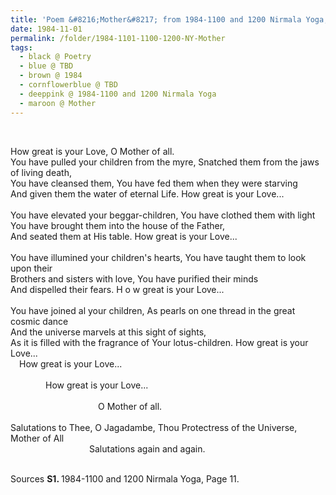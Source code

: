 ```yaml
---
title: 'Poem &#8216;Mother&#8217; from 1984-1100 and 1200 Nirmala Yoga, Page 11'
date: 1984-11-01
permalink: /folder/1984-1101-1100-1200-NY-Mother
tags:
  - black @ Poetry
  - blue @ TBD
  - brown @ 1984
  - cornflowerblue @ TBD
  - deeppink @ 1984-1100 and 1200 Nirmala Yoga
  - maroon @ Mother
---
```


<br>

<p>
How great is your Love, O Mother of all.<br>
You have pulled your children from the myre, Snatched them from the jaws of living death,<br>
You have cleansed them, You have fed them when they were starving<br>
And given them the water of eternal Life. How great is your Love...<br>
<br>
You have elevated your beggar-children, You have clothed them with light<br>
You have brought them into the house of the Father,<br>
And seated them at His table. How great is your Love...<br>
<br>
You have illumined your children's hearts, You have taught them to look upon their<br>
Brothers and sisters with love, You have purified their minds<br>
And dispelled their fears. H o w great is your Love...<br>
<br>
You have joined al your children, As pearls on one thread in the great cosmic dance<br>
And the universe marvels at this sight of sights,<br>
As it is filled with the fragrance of Your lotus-children. How great is your Love...<br>
&emsp;How great is your Love...<br>
<br>
&emsp;&emsp;&emsp;&emsp;How great is your Love...<br>
<br>
&emsp;&emsp;&emsp;&emsp;&emsp;&emsp;&emsp;&emsp;&emsp;&emsp;O Mother of all.<br>
<br>
Salutations to Thee, O Jagadambe, Thou Protectress of the Universe, Mother of All<br>
&emsp;&emsp;&emsp;&emsp;&emsp;&emsp;&emsp;&emsp;&emsp;Salutations again and again.<br>
</p>

<br>

<wave-list>
<list-title color="DarkSeaGreen" width="40">Sources</list-title>
  <list-item color="BlanchedAlmond"  width="280"><b>S1. </b> 1984-1100 and 1200 Nirmala Yoga, Page 11.</list-item>
</wave-list>